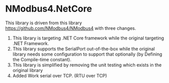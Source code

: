 # NModbus4.NetCore

This library is driven from this library https://github.com/NModbus4/NModbus4
with three changes.

1. This library is targeting .NET Core framework while the original targeting .NET Framework.
2. This library supports the SerialPort out-of-the-box while the original library needs some configuration to support that optionally (by Defining the Compile-time constant).
3. This library is simplified by removing the unit testing which exists in the original library
4. Added Work serial over TCP. (RTU over TCP) 
